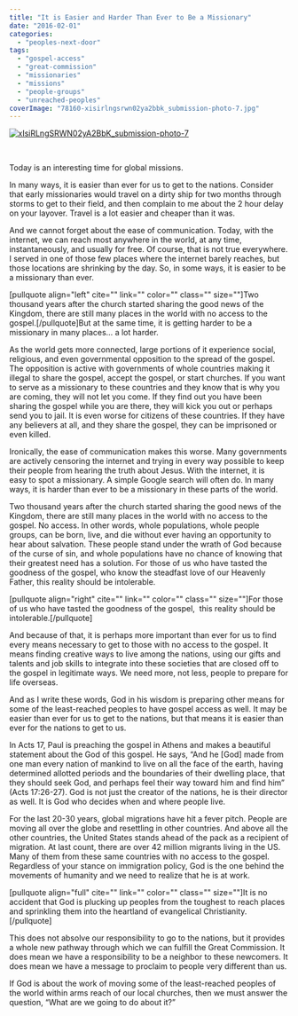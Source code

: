 ```yaml
---
title: "It is Easier and Harder Than Ever to Be a Missionary"
date: "2016-02-01"
categories: 
  - "peoples-next-door"
tags: 
  - "gospel-access"
  - "great-commission"
  - "missionaries"
  - "missions"
  - "people-groups"
  - "unreached-peoples"
coverImage: "78160-xisirlngsrwn02ya2bbk_submission-photo-7.jpg"
---
```


[![xIsiRLngSRWN02yA2BbK_submission-photo-7](images/78160-xisirlngsrwn02ya2bbk_submission-photo-7.jpg)](https://keelancook.files.wordpress.com/2020/08/78160-xisirlngsrwn02ya2bbk_submission-photo-7.jpg)

 

Today is an interesting time for global missions.

In many ways, it is easier than ever for us to get to the nations. Consider that early missionaries would travel on a dirty ship for two months through storms to get to their field, and then complain to me about the 2 hour delay on your layover. Travel is a lot easier and cheaper than it was.

And we cannot forget about the ease of communication. Today, with the internet, we can reach most anywhere in the world, at any time, instantaneously, and usually for free. Of course, that is not true everywhere. I served in one of those few places where the internet barely reaches, but those locations are shrinking by the day. So, in some ways, it is easier to be a missionary than ever.

\[pullquote align="left" cite="" link="" color="" class="" size=""\]Two thousand years after the church started sharing the good news of the Kingdom, there are still many places in the world with no access to the gospel.\[/pullquote\]But at the same time, it is getting harder to be a missionary in many places… a lot harder.

As the world gets more connected, large portions of it experience social, religious, and even governmental opposition to the spread of the gospel. The opposition is active with governments of whole countries making it illegal to share the gospel, accept the gospel, or start churches. If you want to serve as a missionary to these countries and they know that is why you are coming, they will not let you come. If they find out you have been sharing the gospel while you are there, they will kick you out or perhaps send you to jail. It is even worse for citizens of these countries. If they have any believers at all, and they share the gospel, they can be imprisoned or even killed.

Ironically, the ease of communication makes this worse. Many governments are actively censoring the internet and trying in every way possible to keep their people from hearing the truth about Jesus. With the internet, it is easy to spot a missionary. A simple Google search will often do. In many ways, it is harder than ever to be a missionary in these parts of the world.

Two thousand years after the church started sharing the good news of the Kingdom, there are still many places in the world with no access to the gospel. No access. In other words, whole populations, whole people groups, can be born, live, and die without ever having an opportunity to hear about salvation. These people stand under the wrath of God because of the curse of sin, and whole populations have no chance of knowing that their greatest need has a solution. For those of us who have tasted the goodness of the gospel, who know the steadfast love of our Heavenly Father, this reality should be intolerable.

\[pullquote align="right" cite="" link="" color="" class="" size=""\]For those of us who have tasted the goodness of the gospel,  this reality should be intolerable.\[/pullquote\]

And because of that, it is perhaps more important than ever for us to find every means necessary to get to those with no access to the gospel. It means finding creative ways to live among the nations, using our gifts and talents and job skills to integrate into these societies that are closed off to the gospel in legitimate ways. We need more, not less, people to prepare for life overseas.

And as I write these words, God in his wisdom is preparing other means for some of the least-reached peoples to have gospel access as well. It may be easier than ever for us to get to the nations, but that means it is easier than ever for the nations to get to us.

In Acts 17, Paul is preaching the gospel in Athens and makes a beautiful statement about the God of this gospel. He says, “And he \[God\] made from one man every nation of mankind to live on all the face of the earth, having determined allotted periods and the boundaries of their dwelling place, that they should seek God, and perhaps feel their way toward him and find him” (Acts 17:26-27). God is not just the creator of the nations, he is their director as well. It is God who decides when and where people live.

For the last 20-30 years, global migrations have hit a fever pitch. People are moving all over the globe and resettling in other countries. And above all the other countries, the United States stands ahead of the pack as a recipient of migration. At last count, there are over 42 million migrants living in the US. Many of them from these same countries with no access to the gospel. Regardless of your stance on immigration policy, God is the one behind the movements of humanity and we need to realize that he is at work.

\[pullquote align="full" cite="" link="" color="" class="" size=""\]It is no accident that God is plucking up peoples from the toughest to reach places and sprinkling them into the heartland of evangelical Christianity.\[/pullquote\]

This does not absolve our responsibility to go to the nations, but it provides a whole new pathway through which we can fulfill the Great Commission. It does mean we have a responsibility to be a neighbor to these newcomers. It does mean we have a message to proclaim to people very different than us.

If God is about the work of moving some of the least-reached peoples of the world within arms reach of our local churches, then we must answer the question, “What are we going to do about it?”
